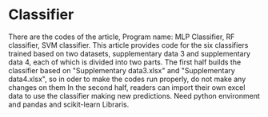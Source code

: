 # Classifier
There are the codes of the article, 
Program name: MLP Classifier, RF classifier, SVM classifier.
This article provides code for the six classifiers trained based on two datasets, supplementary data 3 and supplementary data 4, each of which is divided into two parts. The first half builds the classifier based on "Supplementary data3.xlsx" and "Supplementary data4.xlsx", so in oder to make the codes run properly, do not make any changes on them
In the second half, readers can import their own excel data to use the classifier making new predictions. Need python environment and pandas and scikit-learn Libraris.
